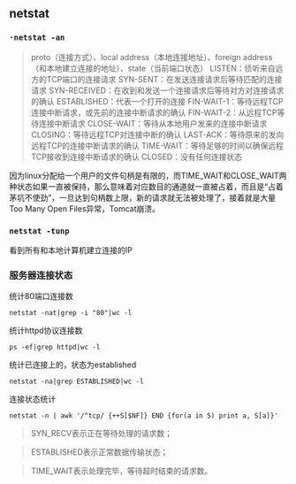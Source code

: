 ## netstat
### `·netstat -an`
> proto（连接方式）、local address（本地连接地址）、foreign address（和本地建立连接的地址）、state（当前端口状态）
> LISTEN：侦听来自远方的TCP端口的连接请求
> SYN-SENT：在发送连接请求后等待匹配的连接请求
> SYN-RECEIVED：在收到和发送一个连接请求后等待对方对连接请求的确认
> ESTABLISHED：代表一个打开的连接
> FIN-WAIT-1：等待远程TCP连接中断请求，或先前的连接中断请求的确认
> FIN-WAIT-2：从远程TCP等待连接中断请求
> CLOSE-WAIT：等待从本地用户发来的连接中断请求
> CLOSING：等待远程TCP对连接中断的确认
> LAST-ACK：等待原来的发向远程TCP的连接中断请求的确认
> TIME-WAIT：等待足够的时间以确保远程TCP接收到连接中断请求的确认
> CLOSED：没有任何连接状态

因为linux分配给一个用户的文件句柄是有限的，而TIME_WAIT和CLOSE_WAIT两种状态如果一直被保持，那么意味着对应数目的通道就一直被占着，而且是“占着茅坑不使劲”，一旦达到句柄数上限，新的请求就无法被处理了，接着就是大量Too Many Open Files异常，Tomcat崩溃。

### `netstat -tunp`
看到所有和本地计算机建立连接的IP

### 服务器连接状态
统计80端口连接数

`netstat -nat|grep -i "80"|wc -l`

统计httpd协议连接数

`ps -ef|grep httpd|wc -l`

统计已连接上的，状态为established

`netstat -na|grep ESTABLISHED|wc -l`

连接状态统计

`netstat -n | awk '/^tcp/ {++S[$NF]} END {for(a in S) print a, S[a]}'`
> SYN_RECV表示正在等待处理的请求数；

> ESTABLISHED表示正常数据传输状态；

> TIME_WAIT表示处理完毕，等待超时结束的请求数。
